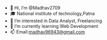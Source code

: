 - 👋 Hi, I’m @Madhav2709
- 🎓 National institute of technology,Patna
- 👀 I’m interested in Data Analyst, Freelancing
- 🌱 I’m currently learning Web Development
- 📫 Email:madhav96943@gmail.com

